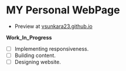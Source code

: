 # MY Personal WebPage

* Preview at <a href="https://vsunkara23.github.io" target="_blank">vsunkara23.github.io</a>


**Work_In_Progress** 
- [ ] Implementing responsiveness.
- [ ] Building content. 
- [ ] Designing website.
